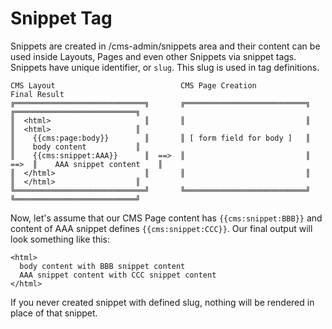 # Snippet Tag

Snippets are created in /cms-admin/snippets area and their content can be used inside Layouts, Pages and even other Snippets via snippet tags. Snippets have unique identifier, or `slug`. This slug is used in tag definitions.

    CMS Layout                            CMS Page Creation                   Final Result
    ╔═════════════════════════════╗       ╔═══════════════════════════╗       ╔═══════════════════════════╗
    ║  <html>                     ║       ║                           ║       ║  <html>                   ║
    ║    {{cms:page:body}}        ║       ║ [ form field for body ]   ║       ║    body content           ║
    ║    {{cms:snippet:AAA}}      ║  ==>  ║                           ║  ==>  ║    AAA snippet content    ║
    ║  </html>                    ║       ║                           ║       ║  </html>                  ║
    ╚═════════════════════════════╝       ╚═══════════════════════════╝       ╚═══════════════════════════╝
    
Now, let's assume that our CMS Page content has `{{cms:snippet:BBB}}` and content of AAA snippet defines `{{cms:snippet:CCC}}`. Our final output will look something like this:

    <html>
      body content with BBB snippet content
      AAA snippet content with CCC snippet content
    </html>
    
If you never created snippet with defined slug, nothing will be rendered in place of that snippet.